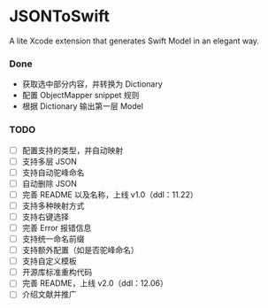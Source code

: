 # JSONToSwift
A lite Xcode extension that generates Swift Model in an elegant way.



### Done

- 获取选中部分内容，并转换为 Dictionary
- 配置 ObjectMapper snippet 规则
- 根据 Dictionary 输出第一层 Model



### TODO

- [ ] 配置支持的类型，并自动映射
- [ ] 支持多层 JSON
- [ ] 支持自动驼峰命名
- [ ] 自动删除 JSON
- [ ] 完善 README 以及名称，上线 v1.0（ddl：11.22）
- [ ] 支持多种映射方式
- [ ] 支持右键选择
- [ ] 完善 Error 报错信息
- [ ] 支持统一命名前缀
- [ ] 支持额外配置（如是否驼峰命名）
- [ ] 支持自定义模板
- [ ] 开源库标准重构代码
- [ ] 完善 README，上线 v2.0（ddl：12.06）
- [ ] 介绍文献并推广